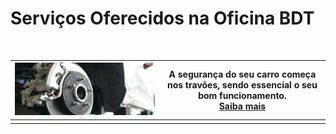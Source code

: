 # Serviços Oferecidos na Oficina BDT

&nbsp;

| ![travoes](../../static/img/travoes.png) | A segurança do seu carro começa nos travões, sendo essencial o seu bom funcionamento.<br/>[Saiba mais](https://bernardofr71.github.io/site_ADC/servicos_travoes/) |
|------------------------------------------|-------------------------------------------------------------------------------------------------------------------------------------------------------------------|
|                     |                                                                                         | 
